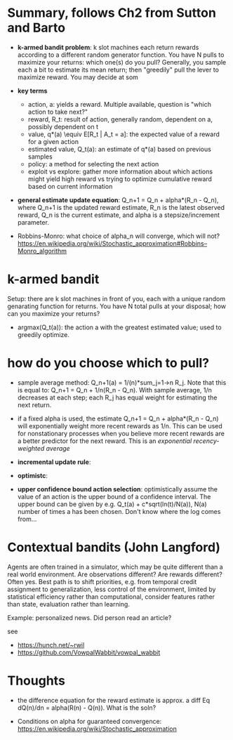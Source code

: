 # Summary, follows Ch2 from Sutton and Barto

- **k-armed bandit problem**: k slot machines each return rewards according to a different random generator function.  You have N pulls to maximize your returns: which one(s) do you pull?  Generally, you sample each a bit to estimate its mean return; then "greedily" pull the lever to maximize reward.  You may decide at som

- **key terms**
    - action, a: yields a reward.  Multiple available, question is "which action to take next?"
    - reward, R_t: result of action, generally random, dependent on a, possibly dependent on t
    - value, q\*(a) \equiv E[R_t | A_t = a]: the expected value of a reward for a given action
    - estimated value, Q_t(a): an estimate of q\*(a) based on previous samples
    - policy: a method for selecting the next action
    - exploit vs explore: gather more information about which actions might yield high reward vs trying to optimize cumulative reward based on current information

- **general estimate update equation**: Q_n+1 = Q_n + alpha\*(R_n - Q_n), where Q_n+1 is the updated reward estimate, R_n is the latest observed reward, Q_n is the current estimate, and alpha is a stepsize/increment parameter.

- Robbins-Monro: what choice of alpha_n will converge, which will not?  https://en.wikipedia.org/wiki/Stochastic_approximation#Robbins–Monro_algorithm


# k-armed bandit

Setup: there are k slot machines in front of you, each with a unique random genarating function for returns. You have N total pulls at your disposal; how can you maximize your returns?
- argmax(Q_t(a)): the action a with the greatest estimated value; used to greedily optimize.


# how do you choose which to pull?

- sample average method: Q_n+1(a) = 1/(n)\*sum_j=1->n R_j.  Note that this is equal to:
    Q_n+1 = Q_n + 1/n(R_n - Q_n).  With sample average, 1/n decreases at each step; each R_j has equal weight for estimating the next return.

- if a fixed alpha is used, the estimate Q_n+1 = Q_n + alpha\*(R_n - Q_n) will exponentially weight more recent rewards as 1/n.  This can be used for nonstationary processes when you believe more recent rewards are a better predictor for the next reward.  This is an *exponential recency-weighted average*


- **incremental update rule**:

- **optimistc**:

- **upper confidence bound action selection**: optimistically assume the value of an action is the upper bound of a confidence interval.  The upper bound can be given by e.g. Q_t(a) + c\*sqrt(ln(t)/N(a)), N(a) number of times a has been chosen.  Don't know where the log comes from...


# Contextual bandits (John Langford)

Agents are often trained in a simulator, which may be quite different than a real world environment.  Are observations different?  Are rewards different?  Often yes.  Best path is to shift priorities, e.g. from temporal credit assignment to generalization, less control of the environment, limited by statistical efficiency rather than computational, consider features rather than state, evaluation rather than learning.

Example: personalized news.  Did person read an article?

see
- https://hunch.net/~rwil
- https://github.com/VowpalWabbit/vowpal_wabbit


# Thoughts

- the difference equation for the reward estimate is approx. a diff Eq dQ(n)/dn = alpha(R(n) - Q(n)).  What is the soln?

- Conditions on alpha for guaranteed convergence: https://en.wikipedia.org/wiki/Stochastic_approximation
